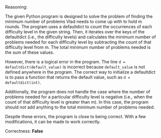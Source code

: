 Reasoning:

The given Python program is designed to solve the problem of finding the minimum number of problems Vlad needs to come up with to hold m rounds. The program uses a defaultdict to count the occurrences of each difficulty level in the given string. Then, it iterates over the keys of the defaultdict (i.e., the difficulty levels) and calculates the minimum number of problems needed for each difficulty level by subtracting the count of that difficulty level from m. The total minimum number of problems needed is the sum of these values.

However, there is a logical error in the program. The line `d = defaultdict(default_value)` is incorrect because `default_value` is not defined anywhere in the program. The correct way to initialize a defaultdict is to pass a function that returns the default value, such as `d = defaultdict(int)`.

Additionally, the program does not handle the case where the number of problems needed for a particular difficulty level is negative (i.e., when the count of that difficulty level is greater than m). In this case, the program should not add anything to the total minimum number of problems needed.

Despite these errors, the program is close to being correct. With a few modifications, it can be made to work correctly.

Correctness: **False**